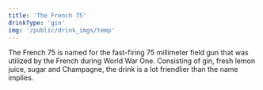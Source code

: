 ```yaml
---
title: 'The French 75'
drinkType: 'gin'
img: '/public/drink_imgs/temp'
---
```

The French 75 is named for the fast-firing 75 millimeter field gun that was utilized by the French during World War One. Consisting of gin, fresh lemon juice, sugar and Champagne, the drink is a lot friendlier than the name implies.